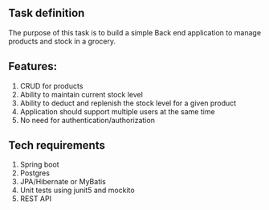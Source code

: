 ## Task definition

The purpose of this task is to build a simple Back end application to
manage products and stock in a grocery.

## Features:

1. CRUD for products
2. Ability to maintain current stock level
3. Ability to deduct and replenish the stock level for a given product
4. Application should support multiple users at the same time
5. No need for authentication/authorization

## Tech requirements

1. Spring boot
2. Postgres
3. JPA/Hibernate or MyBatis
4. Unit tests using junit5 and mockito
5. REST API